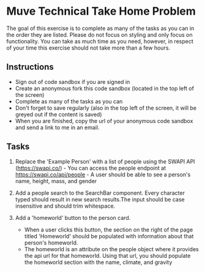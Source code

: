 # Muve Technical Take Home Problem

The goal of this exercise is to complete as many of the
tasks as you can in the order they are listed. Please do
not focus on styling and only focus on functionality.
You can take as much time as you need, however, in
respect of your time this exercise should not take more
than a few hours.

## Instructions

- Sign out of code sandbox if you are signed in
- Create an anonymous fork this code sandbox
  (located in the top left of the screen)
- Complete as many of the tasks as you can
- Don't forget to save regularly
  (also in the top left of the screen,
  it will be greyed out if the content is saved)
- When you are finished, copy the url of your
  anonymous code sandbox and send a link to me in an
  email.

## Tasks

1. Replace the 'Example Person' with a list of
   people using the SWAPI API (https://swapi.co/) - You can access the people endpoint at
   https://swapi.co/api/people - A user should be able to see a person's name,
   height, mass, and gender

2. Add a people search to the SearchBar component.
   Every character typed should result in new search
   results.The input should be case insensitive and
   should trim whitespace.

3. Add a 'homeworld' button to the person card.
   - When a user clicks this button, the section
     on the right of the page titled 'Homeworld'
     should be populated with information about that
     person's homeworld.
   - The homeworld is an attribute on the people
     object where it provides the api url for that
     homeworld. Using that url, you should populate
     the homeworld section with the name, climate,
     and gravity
